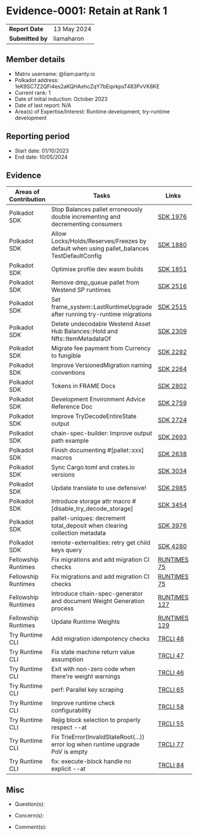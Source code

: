 # Evidence-0001: Retain at Rank 1

|                 |                                                                         |
| --------------- | ----------------------------------------------------------------------- |
| **Report Date** | 13 May 2024                                                             |
| **Submitted by**| liamaharon

## Member details

- Matrix username: @liam:parity.io
- Polkadot address: 1eK9SC7Z2QFi4es2aKQHAehcZqY7bEiprkpsT483PvVK8KE
- Current rank: 1
- Date of initial induction: October 2023
- Date of last report: N/A
- Area(s) of Expertise/Interest: Runtime development, try-runtime development

## Reporting period

- Start date: 01/10/2023
- End date: 10/05/2024

## Evidence

| Areas of Contribution | Tasks  | Links   | Notes   |
|---|---|---|---|
| Polkadot SDK | Stop Balances pallet erroneously double incrementing and decrementing consumers | [SDK 1976](https://github.com/paritytech/polkadot-sdk/pull/1976) |  |
| Polkadot SDK | Allow Locks/Holds/Reserves/Freezes by default when using pallet_balances TestDefaultConfig | [SDK 1880](https://github.com/paritytech/polkadot-sdk/pull/1880) |   |
| Polkadot SDK | Optimise profile dev wasm builds | [SDK 1851](https://github.com/paritytech/polkadot-sdk/pull/1851) |   |
| Polkadot SDK | Remove dmp_queue pallet from Westend SP runtimes | [SDK 2516](https://github.com/paritytech/polkadot-sdk/pull/2516) |   |
| Polkadot SDK | Set frame_system::LastRuntimeUpgrade after running try-runtime migrations | [SDK 2515](https://github.com/paritytech/polkadot-sdk/pull/2515) |   |
| Polkadot SDK | Delete undecodable Westend Asset Hub Balances::Hold and Nfts::ItemMetadataOf | [SDK 2309](https://github.com/paritytech/polkadot-sdk/pull/2309) |   |
| Polkadot SDK | Migrate fee payment from Currency to fungible | [SDK 2292](https://github.com/paritytech/polkadot-sdk/pull/2292) |   |
| Polkadot SDK | Improve VersionedMigration naming conventions | [SDK 2264](https://github.com/paritytech/polkadot-sdk/pull/2264) |   |
| Polkadot SDK | Tokens in FRAME Docs | [SDK 2802](https://github.com/paritytech/polkadot-sdk/pull/2802) |   |
| Polkadot SDK | Development Environment Advice Reference Doc | [SDK 2759](https://github.com/paritytech/polkadot-sdk/pull/2759) |   |
| Polkadot SDK | Improve TryDecodeEntireState output | [SDK 2724](https://github.com/paritytech/polkadot-sdk/pull/2724) |   |
| Polkadot SDK | chain-spec-builder: Improve output path example | [SDK 2693](https://github.com/paritytech/polkadot-sdk/pull/2693) |   |
| Polkadot SDK | Finish documenting #[pallet::xxx] macros | [SDK 2638](https://github.com/paritytech/polkadot-sdk/pull/2638) |   |
| Polkadot SDK | Sync Cargo.toml and crates.io versions | [SDK 3034](https://github.com/paritytech/polkadot-sdk/pull/3034) |   |
| Polkadot SDK | Update translate to use defensive! | [SDK 2985](https://github.com/paritytech/polkadot-sdk/pull/2985) |   |
| Polkadot SDK | Introduce storage attr macro #[disable_try_decode_storage] | [SDK 3454](https://github.com/paritytech/polkadot-sdk/pull/3454) |   |
| Polkadot SDK | pallet-uniques: decrement total_deposit when clearing collection metadata | [SDK 3976](https://github.com/paritytech/polkadot-sdk/pull/3976) |   |
| Polkadot SDK | remote-externalities: retry get child keys query | [SDK 4280](https://github.com/paritytech/polkadot-sdk/pull/4280) |   |
| Fellowship Runtimes | Fix migrations and add migration CI checks | [RUNTIMES 75](https://github.com/polkadot-fellows/runtimes/pull/75) |   |
| Fellowship Runtimes | Fix migrations and add migration CI checks | [RUNTIMES 75](https://github.com/polkadot-fellows/runtimes/pull/75) |   |
| Fellowship Runtimes | Introduce chain-spec-generator and document Weight Generation process | [RUNTIMES 127](https://github.com/polkadot-fellows/runtimes/pull/127) |   |
| Fellowship Runtimes | Update Runtime Weights | [RUNTIMES 129](https://github.com/polkadot-fellows/runtimes/pull/129) |   |
| Try Runtime CLI | Add migration idempotency checks | [TRCLI 48](https://github.com/paritytech/try-runtime-cli/pull/48) |   |
| Try Runtime CLI | Fix state machine return value assumption | [TRCLI 47](https://github.com/paritytech/try-runtime-cli/pull/47) |   |
| Try Runtime CLI | Exit with non-zero code when there're weight warnings | [TRCLI 46](https://github.com/paritytech/try-runtime-cli/pull/46) |   |
| Try Runtime CLI | perf: Parallel key scraping | [TRCLI 65](https://github.com/paritytech/try-runtime-cli/pull/65) |   |
| Try Runtime CLI | Improve runtime check configurability | [TRCLI 58](https://github.com/paritytech/try-runtime-cli/pull/58) |   |
| Try Runtime CLI | Rejig block selection to properly respect --at | [TRCLI 55](https://github.com/paritytech/try-runtime-cli/pull/55) |   |
| Try Runtime CLI | Fix TrieError(InvalidStateRoot(...)) error log when runtime upgrade PoV is empty | [TRCLI 77](https://github.com/paritytech/try-runtime-cli/pull/77) |   |
| Try Runtime CLI | fix: execute-block handle no explicit --at | [TRCLI 84](https://github.com/paritytech/try-runtime-cli/pull/84) |   |

## Misc

- Question(s): 

- Concern(s): 

- Comment(s): 
